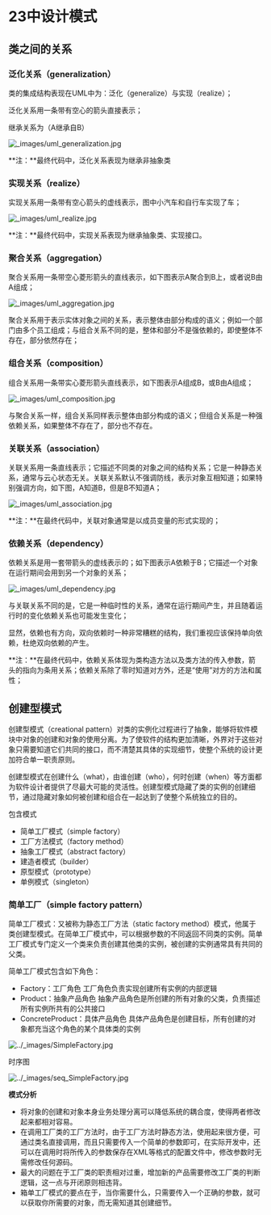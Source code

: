 # 23中设计模式

## 类之间的关系

### 泛化关系（generalization）

类的集成结构表现在UML中为：泛化（generalize）与实现（realize）；

泛化关系用一条带有空心的箭头直接表示；

继承关系为（A继承自B）

![_images/uml_generalization.jpg](https://design-patterns.readthedocs.io/zh_CN/latest/_images/uml_generalization.jpg)

**注：**最终代码中，泛化关系表现为继承非抽象类

### 实现关系（realize）

实现关系用一条带有空心箭头的虚线表示，图中小汽车和自行车实现了车；

![_images/uml_realize.jpg](https://design-patterns.readthedocs.io/zh_CN/latest/_images/uml_realize.jpg)

**注：**最终代码中，实现关系表现为继承抽象类、实现接口。

### 聚合关系（aggregation）

聚合关系用一条带空心菱形箭头的直线表示，如下图表示A聚合到B上，或者说B由A组成；

![_images/uml_aggregation.jpg](https://design-patterns.readthedocs.io/zh_CN/latest/_images/uml_aggregation.jpg)

聚合关系用于表示实体对象之间的关系，表示整体由部分构成的语义；例如一个部门由多个员工组成；与组合关系不同的是，整体和部分不是强依赖的，即使整体不存在，部分依然存在；

### 组合关系（composition）

组合关系用一条带实心菱形箭头直线表示，如下图表示A组成B，或B由A组成；

![_images/uml_composition.jpg](https://design-patterns.readthedocs.io/zh_CN/latest/_images/uml_composition.jpg)

与聚合关系一样，组合关系同样表示整体由部分构成的语义；但组合关系是一种强依赖关系，如果整体不存在了，部分也不存在。

### 关联关系（association）

关联关系用一条直线表示；它描述不同类的对象之间的结构关系；它是一种静态关系，通常与云心状态无关。关联关系默认不强调防线，表示对象互相知道；如果特别强调方向，如下图，A知道B，但是B不知道A；

![_images/uml_association.jpg](https://design-patterns.readthedocs.io/zh_CN/latest/_images/uml_association.jpg)

**注：**在最终代码中，关联对象通常是以成员变量的形式实现的；

### 依赖关系（dependency）

依赖关系是用一套带箭头的虚线表示的；如下图表示A依赖于B；它描述一个对象在运行期间会用到另一个对象的关系；

![_images/uml_dependency.jpg](https://design-patterns.readthedocs.io/zh_CN/latest/_images/uml_dependency.jpg)



与关联关系不同的是，它是一种临时性的关系，通常在运行期间产生，并且随着运行时的变化依赖关系也可能发生变化；

显然，依赖也有方向，双向依赖时一种非常糟糕的结构，我们重视应该保持单向依赖，杜绝双向依赖的产生。

**注：**在最终代码中，依赖关系体现为类构造方法以及类方法的传入参数，箭头的指向为条用关系；依赖关系除了零时知道对方外，还是“使用”对方的方法和属性；

## 创建型模式

创建型模式（creational pattern）对类的实例化过程进行了抽象，能够将软件模块中对象的创建和对象的使用分离。为了使软件的结构更加清晰，外界对于这些对象只需要知道它们共同的接口，而不清楚其具体的实现细节，使整个系统的设计更加符合单一职责原则。

创建型模式在创建什么（what），由谁创建（who），何时创建（when）等方面都为软件设计者提供了尽最大可能的灵活性。创建型模式隐藏了类的实例的创建细节，通过隐藏对象如何被创建和组合在一起达到了使整个系统独立的目的。

包含模式

- 简单工厂模式（simple factory）
- 工厂方法模式（factory method）
- 抽象工厂模式（abstract factory）
- 建造者模式（builder）
- 原型模式（prototype）
- 单例模式（singleton）

### 简单工厂（simple factory pattern）

简单工厂模式：又被称为静态工厂方法（static factory method）模式，他属于类创建型模式。在简单工厂模式中，可以根据参数的不同返回不同类的实例。简单工厂模式专门定义一个类来负责创建其他类的实例，被创建的实例通常具有共同的父类。

简单工厂模式包含如下角色：

- Factory：工厂角色
  工厂角色负责实现创建所有实例的内部逻辑
- Product：抽象产品角色
  抽象产品角色是所创建的所有对象的父类，负责描述所有实例所共有的公共接口
- ConcreteProduct：具体产品角色
  具体产品角色是创建目标，所有创建的对象都充当这个角色的某个具体类的实例

![../_images/SimpleFactory.jpg](https://design-patterns.readthedocs.io/zh_CN/latest/_images/SimpleFactory.jpg)

时序图

![../_images/seq_SimpleFactory.jpg](https://design-patterns.readthedocs.io/zh_CN/latest/_images/seq_SimpleFactory.jpg)

**模式分析**

- 将对象的创建和对象本身业务处理分离可以降低系统的耦合度，使得两者修改起来都相对容易。
- 在调用工厂类的工厂方法时，由于工厂方法时静态方法，使用起来很方便，可通过类名直接调用，而且只需要传入一个简单的参数即可，在实际开发中，还可以在调用时将所传入的参数保存在XML等格式的配置文件中，修改参数时无需修改任何源码。
- 最大的问题在于工厂类的职责相对过重，增加新的产品需要修改工厂类的判断逻辑，这一点与开闭原则相违背。
- 箱单工厂模式的要点在于，当你需要什么，只需要传入一个正确的参数，就可以获取你所需要的对象，而无需知道其创建细节。

